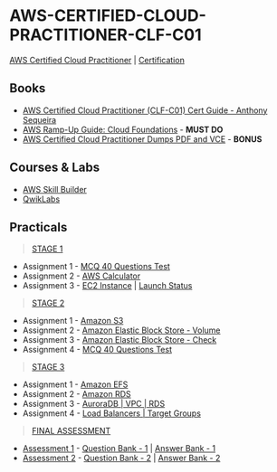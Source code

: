 # AWS-CERTIFIED-CLOUD-PRACTITIONER-CLF-C01

  [AWS Certified Cloud Practitioner](https://aws.amazon.com/certification/certified-cloud-practitioner) | [Certification](https://aws.amazon.com/certification/)
  
## Books

 - [AWS Certified Cloud Practitioner (CLF-C01) Cert Guide - Anthony Sequeira](https://github.com/Amey-Thakur/AWS-CERTIFIED-CLOUD-PRACTITIONER-CLF-C01/blob/main/Books/Anthony%20Sequeira%20%5BAnthony%20Sequeira%5D%20-%20AWS%20Certified%20Cloud%20Practitioner%20(CLF-C01)%20Cert%20Guide%2C%20First%20Edition-Pearson%20IT%20Certification%20(2019).pdf)
 - [AWS Ramp-Up Guide: Cloud Foundations](https://github.com/Amey-Thakur/AWS-CERTIFIED-CLOUD-PRACTITIONER-CLF-C01/blob/main/Books/AWS%20Ramp-Up%20Guide%20Cloud%20Foundations.pdf) - **MUST DO**
 - [AWS Certified Cloud Practitioner Dumps PDF and VCE](https://github.com/Amey-Thakur/AWS-CERTIFIED-CLOUD-PRACTITIONER-CLF-C01/tree/main/Books/AWS-Certified-Cloud-Practitioner%20Dumps%20PDF%20and%20VCE) - **BONUS**

## Courses & Labs

 - [AWS Skill Builder](https://explore.skillbuilder.aws/learn)
 - [QwikLabs](https://www.qwiklabs.com)

## Practicals

 >[STAGE 1](https://github.com/Amey-Thakur/AWS-CERTIFIED-CLOUD-PRACTITIONER-CLF-C01/tree/main/STAGE-1)
 
 - Assignment 1 - [MCQ 40 Questions Test](https://github.com/Amey-Thakur/AWS-CERTIFIED-CLOUD-PRACTITIONER-CLF-C01/blob/main/STAGE-1/B-50_AMEY_THAKUR_54920-Assignment-1.xlsx)
 - Assignment 2 - [AWS Calculator](https://github.com/Amey-Thakur/AWS-CERTIFIED-CLOUD-PRACTITIONER-CLF-C01/blob/main/STAGE-1/B-50-AMEY_THAKUR_54920-Assignment-2.xlsx)
 - Assignment 3 - [EC2 Instance](https://github.com/Amey-Thakur/AWS-CERTIFIED-CLOUD-PRACTITIONER-CLF-C01/blob/main/STAGE-1/Instances.jpg) | [Launch Status](https://github.com/Amey-Thakur/AWS-CERTIFIED-CLOUD-PRACTITIONER-CLF-C01/blob/main/STAGE-1/Launch%20Status.jpg)

 >[STAGE 2](https://github.com/Amey-Thakur/AWS-CERTIFIED-CLOUD-PRACTITIONER-CLF-C01/tree/main/STAGE-2)
 
 - Assignment 1 - [Amazon S3](https://github.com/Amey-Thakur/AWS-CERTIFIED-CLOUD-PRACTITIONER-CLF-C01/blob/main/STAGE-2/54920_AMEY_THAKUR_STAGE-2_ASSIGNMENT-1.xlsx)
 - Assignment 2 - [Amazon Elastic Block Store - Volume](https://github.com/Amey-Thakur/AWS-CERTIFIED-CLOUD-PRACTITIONER-CLF-C01/blob/main/STAGE-2/54920_AMEY_THAKUR_STAGE-2_ASSIGNMENT-2.xlsx)
 - Assignment 3 - [Amazon Elastic Block Store - Check](https://github.com/Amey-Thakur/AWS-CERTIFIED-CLOUD-PRACTITIONER-CLF-C01/blob/main/STAGE-2/54920_AMEY_THAKUR_STAGE-2_ASSIGNMENT-3.xlsx)
 - Assignment 4 - [MCQ 40 Questions Test](https://github.com/Amey-Thakur/AWS-CERTIFIED-CLOUD-PRACTITIONER-CLF-C01/blob/main/STAGE-2/54920_AMEY_THAKUR_STAGE-2_MCQ.xlsx)

 >[STAGE 3](https://github.com/Amey-Thakur/AWS-CERTIFIED-CLOUD-PRACTITIONER-CLF-C01/tree/main/STAGE-3)
 
 - Assignment 1 - [Amazon EFS](https://github.com/Amey-Thakur/AWS-CERTIFIED-CLOUD-PRACTITIONER-CLF-C01/blob/main/STAGE-3/54920-AMEY_THAKUR_STAGE-3_ASSIGNMENT-1.xlsx)
 - Assignment 2 - [Amazon RDS](https://github.com/Amey-Thakur/AWS-CERTIFIED-CLOUD-PRACTITIONER-CLF-C01/blob/main/STAGE-3/54920-AMEY_THAKUR_STAGE-3_ASSIGNMENT-2.xlsx)
 - Assignment 3 - [AuroraDB | VPC | RDS](https://github.com/Amey-Thakur/AWS-CERTIFIED-CLOUD-PRACTITIONER-CLF-C01/blob/main/STAGE-3/54920-AMEY_THAKUR_STAGE-3_ASSIGNMENT-3.xlsx)
 - Assignment 4 - [Load Balancers | Target Groups](https://github.com/Amey-Thakur/AWS-CERTIFIED-CLOUD-PRACTITIONER-CLF-C01/blob/main/STAGE-3/54920-AMEY_THAKUR_STAGE-3_ASSIGNMENT-4.xlsx)

 >[FINAL ASSESSMENT](https://github.com/Amey-Thakur/AWS-CERTIFIED-CLOUD-PRACTITIONER-CLF-C01/tree/main/Final%20Assessment)
 
 - [Assessment 1](https://github.com/Amey-Thakur/AWS-CERTIFIED-CLOUD-PRACTITIONER-CLF-C01/blob/main/Final%20Assessment/54920-AMEY_THAKUR_FINAL_ASSESSMENT-1.xlsx) - [Question Bank - 1](https://github.com/Amey-Thakur/AWS-CERTIFIED-CLOUD-PRACTITIONER-CLF-C01/blob/main/Final%20Assessment/QuesBank-1.pdf) | [Answer Bank - 1](https://github.com/Amey-Thakur/AWS-CERTIFIED-CLOUD-PRACTITIONER-CLF-C01/blob/main/Final%20Assessment/AnsBank-1.pdf)
 - [Assessment 2](https://github.com/Amey-Thakur/AWS-CERTIFIED-CLOUD-PRACTITIONER-CLF-C01/blob/main/Final%20Assessment/54920-AMEY_THAKUR_FINAL_ASSESSMENT-2.xlsx) - [Question Bank - 2](https://github.com/Amey-Thakur/AWS-CERTIFIED-CLOUD-PRACTITIONER-CLF-C01/blob/main/Final%20Assessment/QuesBank-2.pdf) | [Answer Bank - 2](https://github.com/Amey-Thakur/AWS-CERTIFIED-CLOUD-PRACTITIONER-CLF-C01/blob/main/Final%20Assessment/AnsBank-2.pdf)


